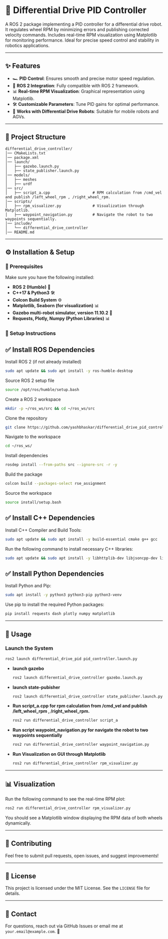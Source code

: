 # 🚀 Differential Drive PID Controller

A ROS 2 package implementing a PID controller for a differential drive robot. It regulates wheel RPM by minimizing errors and publishing corrected velocity commands. Includes real-time RPM visualization using Matplotlib for monitoring performance. Ideal for precise speed control and stability in robotics applications.

---

## ✨ Features
- 🏎️ **PID Control**: Ensures smooth and precise motor speed regulation.
- 📡 **ROS 2 Integration**: Fully compatible with ROS 2 framework.
- 📊 **Real-time RPM Visualization**: Graphical representation using Matplotlib.
- 🛠️ **Customizable Parameters**: Tune PID gains for optimal performance.
- 🤖 **Works with Differential Drive Robots**: Suitable for mobile robots and AGVs.

---

## 📁 Project Structure
```
differential_drive_controller/
│── CMakeLists.txt
│── package.xml
│── launch/
│   ├── gazebo.launch.py
│   ├── state_publisher.launch.py
│── models/
│   ├── meshes
│   ├── urdf
│── src/
│   ├── script_a.cpp                   # RPM calculation from /cmd_vel and publish /left_wheel_rpm , /right_wheel_rpm.
│── scripts/
│   ├── rpm_visualizer.py              # Visualization through Matplotlib.
│   ├── waypoint_navigation.py         # Navigate the robot to two waypoints sequentially.
│── include/
│   └── differential_drive_controller
│── README.md
```

---

## ⚙️ Installation & Setup

### 🔹 Prerequisites
Make sure you have the following installed:
- **ROS 2 (Humble)** 🤖
- **C++17 & Python3** 🛠️
- **Colcon Build System** ⚙️
- **Matplotlib, Seaborn (for visualization)** 📊
- **Gazebo multi-robot simulator, version 11.10.2** 🔄
- **Requests, Plotly, Numpy (Python Libraries)** 📊
  
### 🔹 Setup Instructions
## ✅ Install ROS Dependencies
Install ROS 2 (if not already installed)
```bash
sudo apt update && sudo apt install -y ros-humble-desktop
```
Source ROS 2 setup file
```bash
source /opt/ros/humble/setup.bash
```
Create a ROS 2 workspace
```bash
mkdir -p ~/ros_ws/src && cd ~/ros_ws/src
```
Clone the repository
```bash
git clone https://github.com/yashbhaskar/differential_drive_pid_controller.git
```
Navigate to the workspace
```bash
cd ~/ros_ws/
```
Install dependencies
```bash
rosdep install --from-paths src --ignore-src -r -y
```
Build the package
```bash
colcon build --packages-select rse_assignment
```
Source the workspace
```bash
source install/setup.bash
```
## ✅ Install C++ Dependencies
Install C++ Compiler and Build Tools:
```bash
sudo apt update && sudo apt install -y build-essential cmake g++ gcc
```
Run the following command to install necessary C++ libraries:
```bash
sudo apt update && sudo apt install -y libhttplib-dev libjsoncpp-dev libboost-all-dev cmake
```
## ✅ Install Python Dependencies
Install Python and Pip:
```bash
sudo apt install -y python3 python3-pip python3-venv
```
Use pip to install the required Python packages:
```bash
pip install requests dash plotly numpy matplotlib
```

---

## 🚀 Usage

### Launch the System
```bash
ros2 launch differential_drive_pid pid_controller.launch.py
```
- **launch gazebo**
  ```bash
  ros2 launch differential_drive_controller gazebo.launch.py 
  ```
- **launch state-pubisher**
  ```bash
  ros2 launch differential_drive_controller state_publisher.launch.py 
  ```
- **Run script_a.cpp for rpm calculation from /cmd_vel and publish /left_wheel_rpm , /right_wheel_rpm.**
  ```bash
  ros2 run differential_drive_controller script_a 
  ```
- **Run script waypoint_navigation.py for navigate the robot to two waypoints sequentially**
  ```bash
  ros2 run differential_drive_controller waypoint_navigation.py
  ```
- **Run Visualization on GUI through Matplotlib**
  ```bash
  ros2 run differential_drive_controller rpm_visualizer.py
  ```


---

## 📊 Visualization
Run the following command to see the real-time RPM plot:
```bash
ros2 run differential_drive_controller rpm_visualizer.py
```
You should see a Matplotlib window displaying the RPM data of both wheels dynamically.

---

## 🤝 Contributing
Feel free to submit pull requests, open issues, and suggest improvements!

---

## 📜 License
This project is licensed under the MIT License. See the `LICENSE` file for details.

---

## 📧 Contact
For questions, reach out via GitHub Issues or email me at `your.email@example.com`. 🚀


